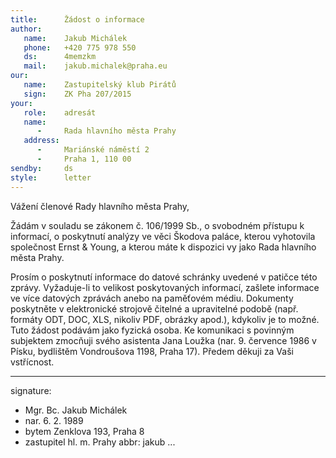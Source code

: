 ```yaml
---
title:      Žádost o informace
author:
   name:    Jakub Michálek
   phone:   +420 775 978 550
   ds:      4memzkm
   mail:    jakub.michalek@praha.eu
our:
   name:    Zastupitelský klub Pirátů
   sign:    ZK Pha 207/2015
your:
   role:    adresát
   name:    
      -     Rada hlavního města Prahy
   address:
      -     Mariánské náměstí 2
      -     Praha 1, 110 00
sendby:     ds
style:      letter
---
```


Vážení členové Rady hlavního města Prahy,

Žádám v souladu se zákonem č. 106/1999 Sb., o svobodném přístupu k informací, o poskytnutí analýzy ve věci Škodova paláce, kterou vyhotovila společnost Ernst & Young, a kterou máte k dispozici vy jako Rada hlavního města Prahy.

Prosím o poskytnutí informace do datové schránky uvedené v patičce této zprávy. Vyžaduje-li to velikost poskytovaných informací, zašlete informace ve více datových zprávách anebo na paměťovém médiu. Dokumenty poskytněte v elektronické strojově čitelné a upravitelné podobě (např. formáty ODT, DOC, XLS, nikoliv PDF, obrázky apod.), kdykoliv je to možné. Tuto žádost podávám jako fyzická osoba. Ke komunikaci s povinným subjektem zmocňuji svého asistenta Jana Loužka (nar. 9. července 1986 v Písku, bydlištěm Vondroušova 1198, Praha 17). Předem děkuji za Vaši vstřícnost.

---
signature:
  - Mgr. Bc. Jakub Michálek
  - nar. 6. 2. 1989
  - bytem Zenklova 193, Praha 8
  - zastupitel hl. m. Prahy
abbr:       jakub
...
